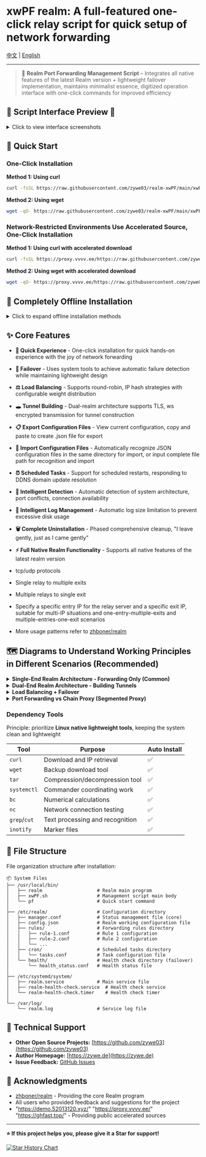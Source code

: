 # xwPF realm: A full-featured one-click relay script for quick setup of network forwarding

[中文](README.md) | [English](README_EN.md)

---

> 🛜 **Realm Port Forwarding Management Script** – Integrates all native features of the latest Realm version + lightweight failover implementation, maintains minimalist essence, digitized operation interface with one-click commands for improved efficiency

## 📸 Script Interface Preview 📸

<details>
<summary>Click to view interface screenshots</summary>

**Main Interface**
![Main Interface](https://i.mji.rip/2025/07/17/00ea7f801a89bb83cf6d4cbef4a050e5.png)

**Scheduled Task Management**
![Scheduled Tasks](https://i.mji.rip/2025/07/11/46ad95de9117d32b444097ead36f9850.png)

**Forwarding Configuration Management**
![Configuration Management](https://i.mji.rip/2025/07/17/56557ca87dee48d112b735ad78e0f65e.png)

**Load Balancing & Failover**
![Load Balancing + Failover](https://i.mji.rip/2025/07/17/e545e7ee444a0a2aa3592d080678696c.png)

</details>

## 🚀 Quick Start

### One-Click Installation

**Method 1: Using curl**
```bash
curl -fsSL https://raw.githubusercontent.com/zywe03/realm-xwPF/main/xwPF.sh | sudo bash -s install
```

**Method 2: Using wget**
```bash
wget -qO- https://raw.githubusercontent.com/zywe03/realm-xwPF/main/xwPF.sh | sudo bash -s install
```

### Network-Restricted Environments Use Accelerated Source, One-Click Installation

**Method 1: Using curl with accelerated download**
```bash
curl -fsSL https://proxy.vvvv.ee/https://raw.githubusercontent.com/zywe03/realm-xwPF/main/xwPF.sh | sudo bash -s install
```
**Method 2: Using wget with accelerated download**
```bash
wget -qO- https://proxy.vvvv.ee/https://raw.githubusercontent.com/zywe03/realm-xwPF/main/xwPF.sh | sudo bash -s install
```

## 🧭 Completely Offline Installation

<details>
<summary>Click to expand offline installation methods</summary>

Suitable for environments that cannot connect to the network at all

**Download Required Files**

Download the following files on a device with network access:
- **Script File Download**: [xwPF.sh](https://github.com/zywe03/realm-xwPF/raw/main/xwPF.sh) (Right-click → Save as)
- **Realm Program Download** (choose according to system architecture):

| Architecture | Applicable Systems | Download Link | Detection Command |
|--------------|-------------------|---------------|-------------------|
| x86_64 | Common 64-bit systems | [realm-x86_64-unknown-linux-gnu.tar.gz](https://github.com/zhboner/realm/releases/download/v2.7.0/realm-x86_64-unknown-linux-gnu.tar.gz) | `uname -m` shows `x86_64` |
| aarch64 | ARM64 systems | [realm-aarch64-unknown-linux-gnu.tar.gz](https://github.com/zhboner/realm/releases/download/v2.7.0/realm-aarch64-unknown-linux-gnu.tar.gz) | `uname -m` shows `aarch64` |
| armv7 | ARM32 systems (like Raspberry Pi) | [realm-armv7-unknown-linux-gnueabihf.tar.gz](https://github.com/zhboner/realm/releases/download/v2.7.0/realm-armv7-unknown-linux-gnueabihf.tar.gz) | `uname -m` shows `armv7l` or `armv6l` |

Create any directory and place the script and compressed package files there. When starting with bash command and selecting **1. Install Configuration**, it will automatically detect and install the **realm file in the script's directory** first.

</details>

## ✨ Core Features

- **🚀 Quick Experience** - One-click installation for quick hands-on experience with the joy of network forwarding
- **🔄 Failover** - Uses system tools to achieve automatic failure detection while maintaining lightweight design
- **⚖️ Load Balancing** - Supports round-robin, IP hash strategies with configurable weight distribution
- **🕳️ Tunnel Building** - Dual-realm architecture supports TLS, ws encrypted transmission for tunnel construction

- **📋 Export Configuration Files** - View current configuration, copy and paste to create .json file for export
- **📒 Import Configuration Files** - Automatically recognize JSON configuration files in the same directory for import, or input complete file path for recognition and import
- **⏰ Scheduled Tasks** - Support for scheduled restarts, responding to DDNS domain update resolution
- **🔧 Intelligent Detection** - Automatic detection of system architecture, port conflicts, connection availability

- **📝 Intelligent Log Management** - Automatic log size limitation to prevent excessive disk usage
- **🗑️ Complete Uninstallation** - Phased comprehensive cleanup, "I leave gently, just as I came gently"
- **⚡ Full Native Realm Functionality** - Supports all native features of the latest realm version
- tcp/udp protocols
- Single relay to multiple exits
- Multiple relays to single exit
- Specify a specific entry IP for the relay server and a specific exit IP, suitable for multi-IP situations and one-entry-multiple-exits and multiple-entries-one-exit scenarios
- More usage patterns refer to [zhboner/realm](https://github.com/zhboner/realm)

## 🗺️ Diagrams to Understand Working Principles in Different Scenarios (Recommended)

<details>
<summary><strong>Single-End Realm Architecture - Forwarding Only (Common)</strong></summary>

Relay server installs realm, exit server installs business software.

The relay server's realm only forwards data packets received on the configured listening IP:port to the exit server as-is. Encryption/decryption is handled by business software.

Therefore, the encryption protocol for the entire chain is determined by the exit server's business software.

![e3c0a9ebcee757b95663fc73adc4e880.png](https://i.mji.rip/2025/07/17/e3c0a9ebcee757b95663fc73adc4e880.png)

</details>

<details>
<summary><strong>Dual-End Realm Architecture - Building Tunnels</strong></summary>

Relay server installs realm, exit server needs to install realm and business software.

An additional layer of realm-supported encrypted transmission is added between realm instances.

#### Therefore, the encryption chosen by the relay server's realm, masquerading domains, etc., must be consistent with the landing server, otherwise decryption will fail.

![4c1f0d860cd89ca79f4234dd23f81316.png](https://i.mji.rip/2025/07/17/4c1f0d860cd89ca79f4234dd23f81316.png)

</details>

<details>
<summary><strong>Load Balancing + Failover</strong></summary>

- Multiple exit servers for the same port forwarding
![a9f7c94e9995022557964011d35c3ad4.png](https://i.mji.rip/2025/07/15/a9f7c94e9995022557964011d35c3ad4.png)

- Frontend > Multiple Relays > Single Landing
![2cbc533ade11a8bcbbe63720921e9e05.png](https://i.mji.rip/2025/07/17/2cbc533ade11a8bcbbe63720921e9e05.png)

- `Round Robin` mode (roundrobin)

Continuously switches between exit servers in the rule group

- `IP Hash` mode (iphash)

Based on the hash value of the source IP, determines traffic direction, ensuring requests from the same IP always go to the same exit server

- Weight represents allocation probability

- Failover

When a certain exit is detected as failed, it's temporarily removed from the load balancing list. It will be automatically added back to the load balancing list after recovery

Native realm does not currently support failover.

- Script's Implementation Principle
```
1. systemd timer trigger (every 4 seconds)
   ↓
2. Execute health check script
   ↓
3. Read rule configuration files
   ↓
4. Perform TCP connectivity detection for each target
   ├── nc -z -w3 target port
   └── Backup: telnet target port
   ↓
5. Update health status file (atomic update)
   ├── Success: success_count++, fail_count=0
   └── Failure: fail_count++, success_count=0
   ↓
6. Determine status changes
   ├── 2 consecutive failures → Mark as failed
   └── 2 consecutive successes + 120s cooldown (avoid jitter) → Mark as recovered
   ↓
7. If status changes, create update marker file
```

Clients can use the command `while ($true) { (Invoke-WebRequest -Uri 'http://ifconfig.me/ip' -UseBasicParsing).Content; Start-Sleep -Seconds 1 }` or `while true; do curl -s ifconfig.me; echo; sleep 1; done` to monitor IP changes in real-time.

</details>

<details>
<summary><strong>Port Forwarding vs Chain Proxy (Segmented Proxy)</strong></summary>

Two concepts that are easily confused.

**Simple Understanding**

Port forwarding only handles forwarding traffic from one port to another port.

**Chain Proxy is like this**

It's divided into two proxy segments, hence also called segmented proxy or secondary proxy (detailed configuration will be covered later).

**Each has its own advantages** - depends on the use case | Note that some servers don't allow proxy installation (comply with local laws and regulations) | However, chain proxy can be very flexible in certain scenarios

| Chain Proxy | Port Forwarding |
| :---------- | :-------------- |
| All servers in the chain need proxy software installed | Relay server installs forwarding, exit server installs business software |
| Higher configuration file complexity | Lower configuration file complexity (L4 layer forwarding) |
| Overhead from unpacking/packing at each hop | Native TCP/UDP passthrough, theoretically faster |
| More precise outbound control and traffic splitting (configure exit at each hop) | Difficult outbound control |

</details>

### Dependency Tools
Principle: prioritize **Linux native lightweight tools**, keeping the system clean and lightweight

| Tool | Purpose | Auto Install |
|------|---------|--------------|
| `curl` | Download and IP retrieval | ✅ |
| `wget` | Backup download tool | ✅ |
| `tar` | Compression/decompression tool | ✅ |
| `systemctl` | Commander coordinating work | ✅ |
| `bc` | Numerical calculations | ✅ |
| `nc` | Network connection testing | ✅ |
| `grep`/`cut` | Text processing and recognition | ✅ |
| `inotify` | Marker files | ✅ |

## 📁 File Structure

File organization structure after installation:

```
📦 System Files
├── /usr/local/bin/
│   ├── realm                    # Realm main program
│   ├── xwPF.sh                  # Management script main body
│   └── pf                       # Quick start command
│
├── /etc/realm/                  # Configuration directory
│   ├── manager.conf             # Status management file (core)
│   ├── config.json              # Realm working configuration file
│   ├── rules/                   # Forwarding rules directory
│   │   ├── rule-1.conf          # Rule 1 configuration
│   │   ├── rule-2.conf          # Rule 2 configuration
│   │   └── ...
│   ├── cron/                    # Scheduled tasks directory
│   │   └── tasks.conf           # Task configuration file
│   └── health/                  # Health check directory (failover)
│       └── health_status.conf   # Health status file
│
├── /etc/systemd/system/
│   ├── realm.service            # Main service file
│   ├── realm-health-check.service  # Health check service
│   └── realm-health-check.timer    # Health check timer
│
└── /var/log/
    └── realm.log                # Service log file
```

## 🤝 Technical Support

- **Other Open Source Projects:** [https://github.com/zywe03](https://github.com/zywe03)
- **Author Homepage:** [https://zywe.de](https://zywe.de)
- **Issue Feedback:** [GitHub Issues](https://github.com/zywe03/realm-xwPF/issues)

## 🙏 Acknowledgments

- [zhboner/realm](https://github.com/zhboner/realm) - Providing the core Realm program
- All users who provided feedback and suggestions for the project
- "https://demo.52013120.xyz/" "https://proxy.vvvv.ee/" "https://ghfast.top/" - Providing public accelerated sources

---

**⭐ If this project helps you, please give it a Star for support!**

[![Star History Chart](https://api.star-history.com/svg?repos=zywe03/realm-xwPF&type=Date)](https://www.star-history.com/#zywe03/realm-xwPF&Date)
